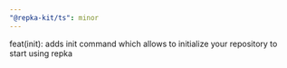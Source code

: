 ```yaml
---
"@repka-kit/ts": minor
---
```


feat(init): adds init command which allows to initialize your repository to start using repka

